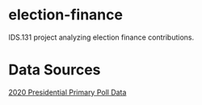 # election-finance
IDS.131 project analyzing election finance contributions.

# Data Sources
[2020 Presidential Primary Poll Data](https://projects.fivethirtyeight.com/polls-page/president_primary_polls.csv)

